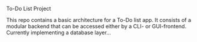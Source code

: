 To-Do List Project

This repo contains a basic architecture for a To-Do list app. It consists of a modular backend that can be accessed either by a CLI- or GUI-frontend. Currently implementing a database layer...
